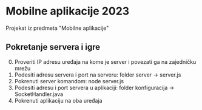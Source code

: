 # Mobilne aplikacije 2023
Projekat iz predmeta "Mobilne aplikacije"

## Pokretanje servera i igre
0. Proveriti IP adresu uređaja na kome je server i povezati ga na zajedničku mrežu
1. Podesiti adresu servera i port na serveru: folder server -> server.js
2. Pokrenuti server komandom: node server.js
3. Podesiti adresu i port servera u aplikaciji: folder konfiguracija -> SocketHandler.java
4. Pokrenuti aplikaciju na oba uređaja